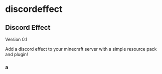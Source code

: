 # discordeffect
## Discord Effect
Version 0.1

Add a discord effect to your minecraft server with a simple resource pack and plugin!

### a
